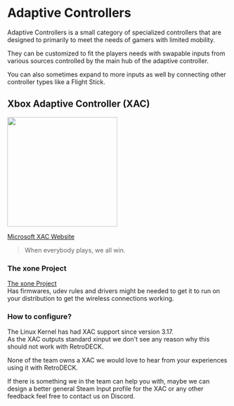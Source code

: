 # Adaptive Controllers

Adaptive Controllers is a small category of specialized controllers that are designed to primarily to meet the needs of gamers with limited mobility.

They can be customized to fit the players needs with swapable inputs from various sources controlled by the main hub of the adaptive controller.

You can also sometimes expand to more inputs as well by connecting other controller types like a Flight Stick.

## Xbox Adaptive Controller (XAC)

<img src="../../wiki_images/controllers/xbox-adaptive.png" width="250">

[Microsoft XAC Website](https://www.xbox.com/en-US/accessories/controllers/xbox-adaptive-controller)

> When everybody plays, we all win.

### The xone Project
[The xone Project](https://github.com/medusalix/xone) <br>
Has firmwares, udev rules and drivers might be needed to get it to run on your distribution to get the wireless connections working.

### How to configure?
The Linux Kernel has had XAC support since version 3.17.<br>
As the XAC outputs standard xinput we don't see any reason why this should not work with RetroDECK.

None of the team owns a XAC we would love to hear from your experiences using it with RetroDECK. <br>

If there is something we in the team can help you with, maybe we can design a better general Steam Input profile for the XAC or any other feedback feel free to contact us on Discord.

